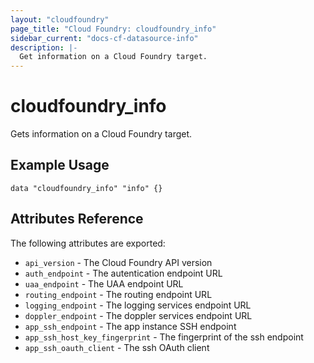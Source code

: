 ```yaml
---
layout: "cloudfoundry"
page_title: "Cloud Foundry: cloudfoundry_info"
sidebar_current: "docs-cf-datasource-info"
description: |-
  Get information on a Cloud Foundry target.
---
```


# cloudfoundry\_info

Gets information on a Cloud Foundry target.

## Example Usage

```hcl
data "cloudfoundry_info" "info" {}
```

## Attributes Reference

The following attributes are exported:

* `api_version` - The Cloud Foundry API version
* `auth_endpoint` - The autentication endpoint URL
* `uaa_endpoint` - The UAA endpoint URL
* `routing_endpoint` - The routing endpoint URL
* `logging_endpoint` - The logging services endpoint URL
* `doppler_endpoint` - The doppler services endpoint URL 
* `app_ssh_endpoint` - The app instance SSH endpoint
* `app_ssh_host_key_fingerprint` - The fingerprint of the ssh endpoint
* `app_ssh_oauth_client` - The ssh OAuth client